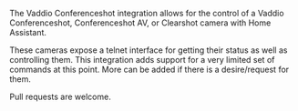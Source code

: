 The Vaddio Conferenceshot integration allows for the control of a Vaddio Conferenceshot, Conferenceshot AV, or Clearshot camera with Home Assistant.

These cameras expose a telnet interface for getting their status as well as controlling them. This integration adds support for a very limited set of commands at this point. More can be added if there is a desire/request for them.

Pull requests are welcome.